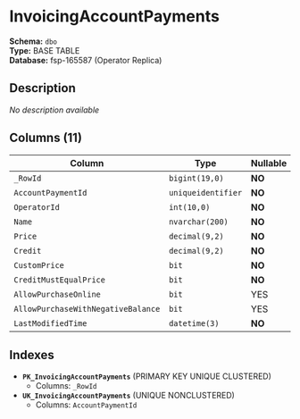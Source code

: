 # InvoicingAccountPayments

**Schema:** `dbo`  
**Type:** BASE TABLE  
**Database:** fsp-165587 (Operator Replica)

## Description

*No description available*

## Columns (11)

| Column | Type | Nullable | Default | Keys | Description |
|--------|------|----------|---------|------|-------------|
| `_RowId` | `bigint(19,0)` | **NO** | `-` | PK | - |
| `AccountPaymentId` | `uniqueidentifier` | **NO** | `-` | - | - |
| `OperatorId` | `int(10,0)` | **NO** | `-` | - | - |
| `Name` | `nvarchar(200)` | **NO** | `-` | - | - |
| `Price` | `decimal(9,2)` | **NO** | `-` | - | - |
| `Credit` | `decimal(9,2)` | **NO** | `-` | - | - |
| `CustomPrice` | `bit` | **NO** | `-` | - | - |
| `CreditMustEqualPrice` | `bit` | **NO** | `-` | - | - |
| `AllowPurchaseOnline` | `bit` | YES | `-` | - | - |
| `AllowPurchaseWithNegativeBalance` | `bit` | YES | `-` | - | - |
| `LastModifiedTime` | `datetime(3)` | **NO** | `-` | - | - |

## Indexes

- **`PK_InvoicingAccountPayments`** (PRIMARY KEY UNIQUE CLUSTERED)
  - Columns: `_RowId`
- **`UK_InvoicingAccountPayments`** (UNIQUE NONCLUSTERED)
  - Columns: `AccountPaymentId`
